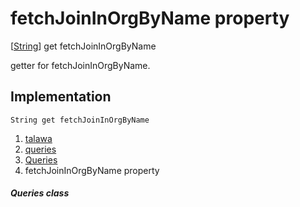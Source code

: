 
<div>

# fetchJoinInOrgByName property

</div>



[[String](https://api.flutter.dev/flutter/dart-core/String-class.html)]
get fetchJoinInOrgByName



getter for fetchJoinInOrgByName.



## Implementation

``` language-dart
String get fetchJoinInOrgByName 
```








1.  [talawa](../../index.md)
2.  [queries](../../utils_queries/)
3.  [Queries](../../utils_queries/Queries-class.md)
4.  fetchJoinInOrgByName property

##### Queries class







